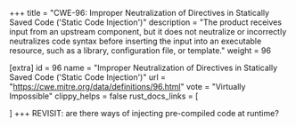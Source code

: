 +++
title = "CWE-96: Improper Neutralization of Directives in Statically Saved Code ('Static Code Injection')"
description	= "The product receives input from an upstream component, but it does not neutralize or incorrectly neutralizes code syntax before inserting the input into an executable resource, such as a library, configuration file, or template."
weight = 96

[extra]
id = 96
name = "Improper Neutralization of Directives in Statically Saved Code ('Static Code Injection')"
url = "https://cwe.mitre.org/data/definitions/96.html"
vote = "Virtually Impossible"
clippy_helps = false
rust_docs_links = [
	
]
+++
REVISIT: are there ways of injecting pre-compiled code at runtime?
